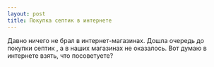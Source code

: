```yaml
---
layout: post 
title: Покупка септик в интернете 
--- 
```

Давно ничего не брал в интернет-магазинах. Дошла очередь до покупки септик , а в наших магазинах не оказалось. Вот думаю в интернете взять, что посоветуете?